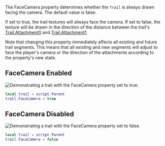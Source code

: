 The FaceCamera property determines whether the `Trail` is always drawn facing the camera. The default value is false.

If set to true, the trail textures will always face the camera. If set to false, the texture will be drawn in the direction of the distance between the trail's [Trail.Attachment0](https://developer.roblox.com/api-reference/property/Trail/Attachment0) and [Trail.Attachment1](https://developer.roblox.com/api-reference/property/Trail/Attachment1).

Note that changing this property immediately affects all existing and future trail segments. This means that all existing and new segments will adjust to face the player's camera or the direction of the attachments according to the property's new state.

## FaceCamera Enabled ##

![Demonstrating a trail with the FaceCamera property set to true.][1]

```lua
local trail = script.Parent
trail.FaceCamera = true
```

## FaceCamera Disabled ##

![Demonstrating a trail with the FaceCamera property set to false.][2]

```lua
local trail = script.Parent
trail.FaceCamera = false
```

[1]: https://developer.roblox.com/assets/5b4525f2cbdac88b0b7f3359/TrailFacingCamera.gif

[2]: https://developer.roblox.com/assets/5b452622c321297a0b1bc184/TrailNotFacingCamera.gif